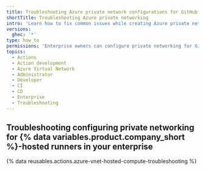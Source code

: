 ```yaml
---
title: Troubleshooting Azure private network configurations for GitHub-hosted runners in your enterprise
shortTitle: Troubleshooting Azure private networking
intro: 'Learn how to fix common issues while creating Azure private network configurations to use {% data variables.product.company_short %}-hosted runners with an Azure VNET.'
versions:
  ghec: '*'
type: how_to
permissions: 'Enterprise owners can configure private networking for GitHub-hosted runners at the enterprise level.'
topics:
  - Actions
  - Action development
  - Azure Virtual Network
  - Administrator
  - Developer
  - CI
  - CD
  - Enterprise
  - Troubleshooting
---
```


## Troubleshooting configuring private networking for {% data variables.product.company_short %}-hosted runners in your enterprise

{% data reusables.actions.azure-vnet-hosted-compute-troubleshooting %}
